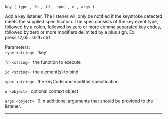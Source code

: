 ` key ( type , fn , id , spec , o , args ) `

Add a key listener. The listener will only be notified if the keystroke detected meets the supplied specification. The spec consists of the key event type, followed by a colon, followed by zero or more comma separated key codes, followed by zero or more modifiers delimited by a plus sign. Ex: press:12,65+shift+ctrl

Parameters:  
`type <string> ` <span property="yui:description"> 'key'</span>

`fn <string> ` <span property="yui:description"> the function to execute</span>

`id <string> ` <span property="yui:description"> the element(s) to bind</span>

`spec <string> ` <span property="yui:description"> the keyCode and modifier specification</span>

`o <object> ` <span property="yui:description"> optional context object</span>

`args <object> ` <span property="yui:description"> 0..n additional arguments that should be provided to the listener.</span>

------------------------------------------------------------------------
